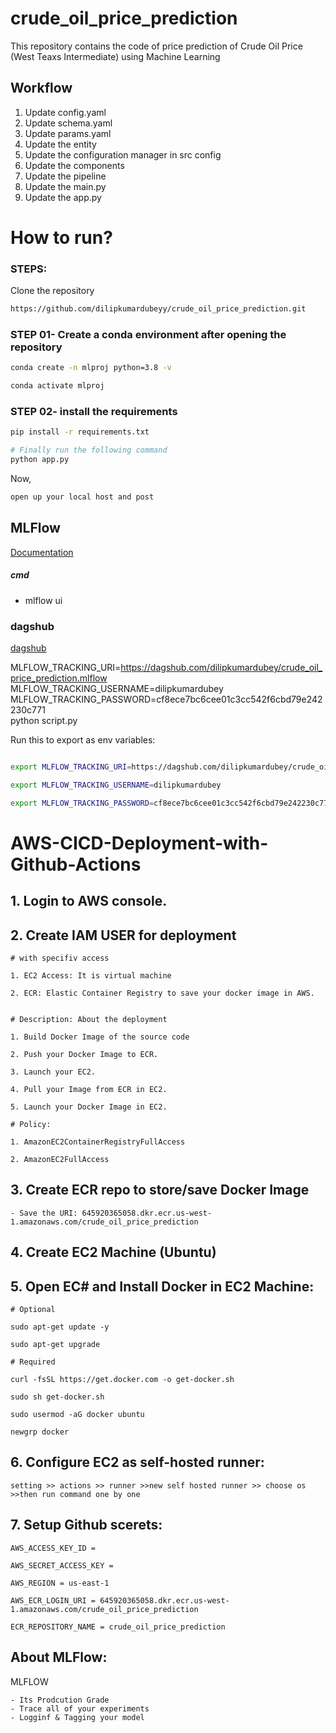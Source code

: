 # crude_oil_price_prediction
This repository contains the code of price prediction of Crude Oil Price (West Teaxs Intermediate) using Machine Learning

## Workflow

1. Update config.yaml
2. Update schema.yaml
3. Update params.yaml
4. Update the entity
5. Update the configuration manager in src config
6. Update the components
7. Update the pipeline
8. Update the main.py
9. Update the app.py



# How to run?
### STEPS:

Clone the repository

```bash
https://github.com/dilipkumardubeyy/crude_oil_price_prediction.git
```
### STEP 01- Create a conda environment after opening the repository

```bash
conda create -n mlproj python=3.8 -v
```

```bash
conda activate mlproj
```


### STEP 02- install the requirements
```bash
pip install -r requirements.txt
```


```bash
# Finally run the following command
python app.py
```

Now,
```bash
open up your local host and post
```



## MLFlow

[Documentation](https://mlflow.org/docs/latest/index.html)


##### cmd
- mlflow ui

### dagshub
[dagshub](https://gagshub.com/)

MLFLOW_TRACKING_URI=https://dagshub.com/dilipkumardubey/crude_oil_price_prediction.mlflow \
MLFLOW_TRACKING_USERNAME=dilipkumardubey \
MLFLOW_TRACKING_PASSWORD=cf8ece7bc6cee01c3cc542f6cbd79e242230c771 \
python script.py

Run this to export as env variables:

```bash

export MLFLOW_TRACKING_URI=https://dagshub.com/dilipkumardubey/crude_oil_price_prediction.mlflow

export MLFLOW_TRACKING_USERNAME=dilipkumardubey

export MLFLOW_TRACKING_PASSWORD=cf8ece7bc6cee01c3cc542f6cbd79e242230c771

```



# AWS-CICD-Deployment-with-Github-Actions

## 1. Login to AWS console.

## 2. Create IAM USER for deployment

    # with specifiv access

    1. EC2 Access: It is virtual machine

    2. ECR: Elastic Container Registry to save your docker image in AWS.

    
    # Description: About the deployment

    1. Build Docker Image of the source code

    2. Push your Docker Image to ECR.

    3. Launch your EC2.

    4. Pull your Image from ECR in EC2.

    5. Launch your Docker Image in EC2.

    # Policy:

    1. AmazonEC2ContainerRegistryFullAccess

    2. AmazonEC2FullAccess


## 3. Create ECR repo to store/save Docker Image
    - Save the URI: 645920365058.dkr.ecr.us-west-1.amazonaws.com/crude_oil_price_prediction


## 4. Create EC2 Machine (Ubuntu)

## 5. Open EC# and Install Docker in EC2 Machine:


    # Optional

    sudo apt-get update -y

    sudo apt-get upgrade

    # Required

    curl -fsSL https://get.docker.com -o get-docker.sh

    sudo sh get-docker.sh

    sudo usermod -aG docker ubuntu

    newgrp docker

## 6. Configure EC2 as self-hosted runner:
    setting >> actions >> runner >>new self hosted runner >> choose os >>then run command one by one


## 7. Setup Github scerets:

    AWS_ACCESS_KEY_ID = 

    AWS_SECRET_ACCESS_KEY = 

    AWS_REGION = us-east-1

    AWS_ECR_LOGIN_URI = 645920365058.dkr.ecr.us-west-1.amazonaws.com/crude_oil_price_prediction

    ECR_REPOSITORY_NAME = crude_oil_price_prediction




## About MLFlow:
MLFLOW

    - Its Prodcution Grade
    - Trace all of your experiments
    - Logginf & Tagging your model